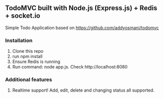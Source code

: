## TodoMVC built with Node.js (Express.js) + Redis + socket.io

Simple Todo Application based on <a href="https://github.com/addyosmani/todomvc">https://github.com/addyosmani/todomvc</a>

### Installation
1. Clone this repo
2. run npm install
3. Ensure Redis is running
4. Run command: node app.js. Check http://localhost:8080

### Additional features
1. Realtime support! Add, edit, delete and changing status all supported.

